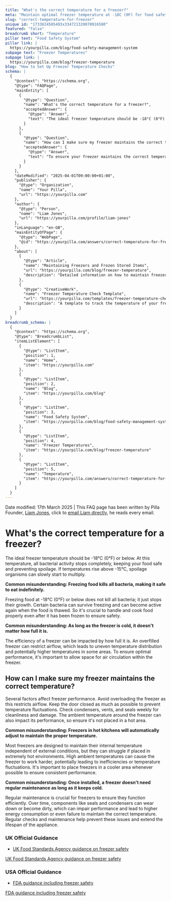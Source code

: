 ```yaml
---
title: "What's the correct temperature for a freezer?"
meta: "Maintain optimal freezer temperature at -18C (0F) for food safety. Regularly check temperature, avoid overloading, and keep seals clean to ensure efficiency."
slug: "correct-temperature-for-freezer"
unique id: "1733824505493x334721320070916500"
featured: "false"
breadcrumb short: "Temperature"
pillar text: "Food Safety System"
pillar link: |
  https://yourpilla.com/blog/food-safety-management-system
subpage text: "Freezer Temperatures"
subpage link: |
  https://yourpilla.com/blog/freezer-temperature
blog: "How to Set Up Freezer Temperature Checks"
schema: |
  {
    "@context": "https://schema.org",
    "@type": "FAQPage",
    "mainEntity": [
      {
        "@type": "Question",
        "name": "What's the correct temperature for a freezer?",
        "acceptedAnswer": {
          "@type": "Answer",
          "text": "The ideal freezer temperature should be -18°C (0°F) or below to halt all bacterial activity, ensuring food safety and preventing spoilage. Maintaining this temperature prevents spoilage organisms from multiplying should temperatures rise slightly."
        }
      },
      {
        "@type": "Question",
        "name": "How can I make sure my freezer maintains the correct temperature?",
        "acceptedAnswer": {
          "@type": "Answer",
          "text": "To ensure your freezer maintains the correct temperature, avoid overloading it to allow for adequate airflow, keep the door closed as much as possible to prevent temperature fluctuations, and regularly check components like condensers, vents, and seals for cleanliness and damage. Placing the freezer in a cooler area away from high ambient temperatures also helps in maintaining consistent performance."
        }
      }
    ],
    "dateModified": "2025-04-01T09:00:00+01:00",
    "publisher": {
      "@type": "Organization",
      "name": "Your Pilla",
      "url": "https://yourpilla.com"
    },
    "author": {
      "@type": "Person",
      "name": "Liam Jones",
      "url": "https://yourpilla.com/profile/liam-jones"
    },
    "inLanguage": "en-GB",
    "mainEntityOfPage": {
      "@type": "WebPage",
      "@id": "https://yourpilla.com/answers/correct-temperature-for-freezer"
    },
    "about": [
      {
        "@type": "Article",
        "name": "Maintaining Freezers and Frozen Stored Items",
        "url": "https://yourpilla.com/blog/freezer-temperature",
        "description": "Detailed information on how to maintain freezers for optimal performance and safety."
      },
      {
        "@type": "CreativeWork",
        "name": "Freezer Temperature Check Template",
        "url": "https://yourpilla.com/templates/freezer-temperature-check",
        "description": "A template to track the temperature of your freezer to ensure it consistently meets safety standards."
      }
    ]
  }
breadcrumb_schema: |
  {
    "@context": "https://schema.org",
    "@type": "BreadcrumbList",
    "itemListElement": [
      {
        "@type": "ListItem",
        "position": 1,
        "name": "Home",
        "item": "https://yourpilla.com"
      },
      {
        "@type": "ListItem",
        "position": 2,
        "name": "Blog",
        "item": "https://yourpilla.com/blog"
      },
      {
        "@type": "ListItem",
        "position": 3,
        "name": "Food Safety System",
        "item": "https://yourpilla.com/blog/food-safety-management-system"
      },
      {
        "@type": "ListItem",
        "position": 4,
        "name": "Freezer Temperatures",
        "item": "https://yourpilla.com/blog/freezer-temperature"
      },
      {
        "@type": "ListItem",
        "position": 5,
        "name": "Temperature",
        "item": "https://yourpilla.com/answers/correct-temperature-for-freezer"
      }
    ]
  }
---
```


Date modified: 17th March 2025 | This FAQ page has been written by Pilla Founder, [Liam Jones](https://yourpilla.com/profile/liam-jones), click to [email Liam directly](https://mailto:liam@yourpilla.com), he reads every email.

# What's the correct temperature for a freezer?

The ideal freezer temperature should be -18°C (0°F) or below. At this temperature, all bacterial activity stops completely, keeping your food safe and preventing spoilage. If temperatures rise above -15°C, spoilage organisms can slowly start to multiply.

**Common misunderstanding: Freezing food kills all bacteria, making it safe to eat indefinitely.**

Freezing food at -18°C (0°F) or below does not kill all bacteria; it just stops their growth. Certain bacteria can survive freezing and can become active again when the food is thawed. So it's crucial to handle and cook food properly even after it has been frozen to ensure safety.

**Common misunderstanding: As long as the freezer is cold, it doesn't matter how full it is.**

The efficiency of a freezer can be impacted by how full it is. An overfilled freezer can restrict airflow, which leads to uneven temperature distribution and potentially higher temperatures in some areas. To ensure optimal performance, it's important to allow space for air circulation within the freezer.

## How can I make sure my freezer maintains the correct temperature?

Several factors affect freezer performance. Avoid overloading the freezer as this restricts airflow. Keep the door closed as much as possible to prevent temperature fluctuations. Check condensers, vents, and seals weekly for cleanliness and damage. The ambient temperature around the freezer can also impact its performance, so ensure it's not placed in a hot area.

**Common misunderstanding: Freezers in hot kitchens will automatically adjust to maintain the proper temperature.**

Most freezers are designed to maintain their internal temperature independent of external conditions, but they can struggle if placed in extremely hot environments. High ambient temperatures can cause the freezer to work harder, potentially leading to inefficiencies or temperature fluctuations. It's important to place freezers in a cooler area whenever possible to ensure consistent performance.

**Common misunderstanding: Once installed, a freezer doesn't need regular maintenance as long as it keeps cold.**

Regular maintenance is crucial for freezers to ensure they function efficiently. Over time, components like seals and condensers can wear down or become dirty, which can impair performance and lead to higher energy consumption or even failure to maintain the correct temperature. Regular checks and maintenance help prevent these issues and extend the lifespan of the appliance.

### UK Official Guidance

-   [UK Food Standards Agency guidance on freezer safety](https://www.food.gov.uk/safety-hygiene/how-to-chill-freeze-and-defrost-food-safely)

[UK Food Standards Agency guidance on freezer safety](https://www.food.gov.uk/safety-hygiene/how-to-chill-freeze-and-defrost-food-safely)

### USA Official Guidance

-   [FDA guidance including freezer safety](https://www.fda.gov/consumers/consumer-updates/are-you-storing-food-safely)

[FDA guidance including freezer safety](https://www.fda.gov/consumers/consumer-updates/are-you-storing-food-safely)